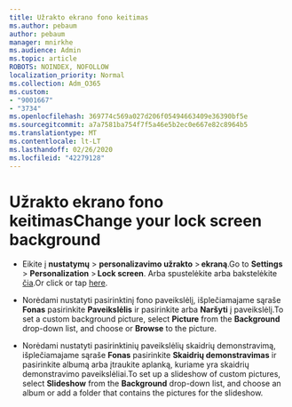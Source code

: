 ```yaml
---
title: Užrakto ekrano fono keitimas
ms.author: pebaum
author: pebaum
manager: mnirkhe
ms.audience: Admin
ms.topic: article
ROBOTS: NOINDEX, NOFOLLOW
localization_priority: Normal
ms.collection: Adm_O365
ms.custom:
- "9001667"
- "3734"
ms.openlocfilehash: 369774c569a027d206f05494663409e36390bf5e
ms.sourcegitcommit: a7a7581ba754f7f5a46e5b2ec0e667e82c8964b5
ms.translationtype: MT
ms.contentlocale: lt-LT
ms.lasthandoff: 02/26/2020
ms.locfileid: "42279128"
---
```

# <a name="change-your-lock-screen-background"></a><span data-ttu-id="02d1d-102">Užrakto ekrano fono keitimas</span><span class="sxs-lookup"><span data-stu-id="02d1d-102">Change your lock screen background</span></span>

- <span data-ttu-id="02d1d-103">Eikite į **nustatymų** > **personalizavimo užrakto** > **ekraną**.</span><span class="sxs-lookup"><span data-stu-id="02d1d-103">Go to **Settings** > **Personalization** > **Lock screen**.</span></span> <span data-ttu-id="02d1d-104">Arba spustelėkite arba bakstelėkite [čia](ms-settings:lockscreen?activationSource=GetHelp).</span><span class="sxs-lookup"><span data-stu-id="02d1d-104">Or click or tap [here](ms-settings:lockscreen?activationSource=GetHelp).</span></span>

- <span data-ttu-id="02d1d-105">Norėdami nustatyti pasirinktinį fono paveikslėlį, išplečiamajame sąraše **Fonas** pasirinkite **Paveikslėlis** ir pasirinkite arba **Naršyti** į paveikslėlį.</span><span class="sxs-lookup"><span data-stu-id="02d1d-105">To set a custom background picture, select **Picture** from the **Background** drop-down list, and choose or **Browse** to the picture.</span></span> 

- <span data-ttu-id="02d1d-106">Norėdami nustatyti pasirinktinių paveikslėlių skaidrių demonstravimą, išplečiamajame sąraše **Fonas** pasirinkite **Skaidrių demonstravimas** ir pasirinkite albumą arba įtraukite aplanką, kuriame yra skaidrių demonstravimo paveikslėliai.</span><span class="sxs-lookup"><span data-stu-id="02d1d-106">To set up a slideshow of custom pictures, select **Slideshow** from the **Background** drop-down list, and choose an album or add a folder that contains the pictures for the slideshow.</span></span> 

